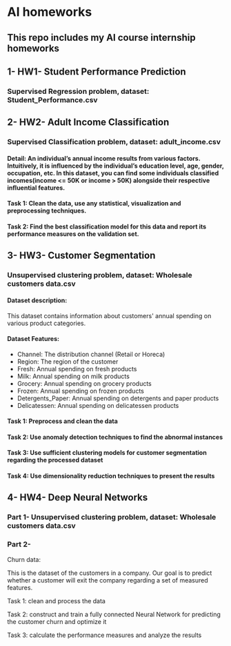 # AI homeworks
## This repo includes my AI course internship homeworks


## 1- HW1- Student Performance Prediction
### Supervised Regression problem, dataset: Student_Performance.csv


## 2- HW2- Adult Income Classification
### Supervised Classification problem, dataset: adult_income.csv

#### Detail: An individual’s annual income results from various factors. Intuitively, it is influenced by the individual’s education level, age, gender, occupation, etc. In this dataset, you can find some individuals classified incomes(income <= 50K or income > 50K) alongside their respective influential features.
#### Task 1: Clean the data, use any statistical, visualization and preprocessing techniques.
#### Task 2: Find the best classification model for this data and report its performance measures on the validation set.


## 3- HW3- Customer Segmentation
### Unsupervised clustering problem, dataset: Wholesale customers data.csv

#### Dataset description:
This dataset contains information about customers' annual spending on various product categories.
#### Dataset Features:
 * Channel: The distribution channel (Retail or Horeca)
 * Region: The region of the customer
 * Fresh: Annual spending on fresh products
 * Milk: Annual spending on milk products
 * Grocery: Annual spending on grocery products
 * Frozen: Annual spending on frozen products
 * Detergents_Paper: Annual spending on detergents and paper products
 * Delicatessen: Annual spending on delicatessen products

#### Task 1: Preprocess and clean the data
#### Task 2: Use anomaly detection techniques to find the abnormal instances
#### Task 3: Use sufficient clustering models for customer segmentation regarding the processed dataset
#### Task 4: Use dimensionality reduction techniques to present the results


## 4- HW4- Deep Neural Networks
### Part 1- Unsupervised clustering problem, dataset: Wholesale customers data.csv
### Part 2- 

Churn data:

This is the dataset of the customers in a company. Our goal is to predict whether a customer will exit the company regarding a set of measured features.

Task 1: clean and process the data

Task 2: construct and train a fully connected Neural Network for predicting the customer churn and optimize it

Task 3: calculate the performance measures and analyze the results

